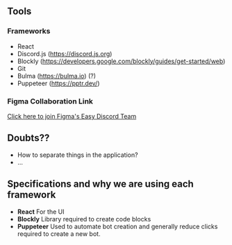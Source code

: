 
## Tools

### Frameworks
- React
- Discord.js (https://discord.js.org)
- Blockly (https://developers.google.com/blockly/guides/get-started/web)
- Git
- Bulma (https://bulma.io) (?) 
- Puppeteer (https://pptr.dev/) 
### Figma Collaboration Link
[Click here to join Figma's Easy Discord Team](https://www.figma.com/file/CUFgIn8IB08OqN0sUSQJMz/Easy-Discord?type=design&node-id=0%3A1&t=dYCPOwzNPzpY8MlE-1)

## Doubts??
- How to separate things in the application?
- ... 

## Specifications and why we are using each framework
- **React** For the UI
- **Blockly** Library required to create code blocks
- **Puppeteer** Used to automate bot creation and generally reduce clicks required to create a new bot.  
